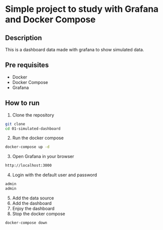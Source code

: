 # Simple project to study with Grafana and Docker Compose

## Description
This is a dashboard data made with grafana to show simulated data.

## Pre requisites
- Docker
- Docker Compose
- Grafana

## How to run
1. Clone the repository
```bash
git clone
cd 01-simulated-dashboard
```
2. Run the docker compose
```bash
docker-compose up -d
```
3. Open Grafana in your browser
```bash
http://localhost:3000
```
4. Login with the default user and password
```bash
admin
admin
```
5. Add the data source
6. Add the dashboard
7. Enjoy the dashboard
8. Stop the docker compose
```bash
docker-compose down
```